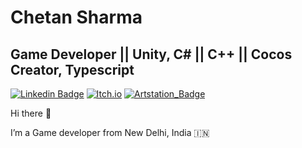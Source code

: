 # Chetan Sharma

## Game Developer || Unity, C# || C++ || Cocos Creator, Typescript

[![Linkedin Badge](https://img.shields.io/badge/-chetan-blue?style=flat&logo=Linkedin&logoColor=white&link=https://www.linkedin.com/in/chetan-sharma-b15596116/)](https://www.linkedin.com/in/chetan-sharma-b15596116/)
[![Itch.io](https://img.shields.io/badge/itch-chetan--sharma-red)](https://chetan-sharma.itch.io/)
[![Artstation_Badge](https://img.shields.io/badge/Artstation-chetan--sharma-blue)](https://www.artstation.com/chetan_sharma)


Hi there 👋

I’m a Game developer from New Delhi, India 🇮🇳
